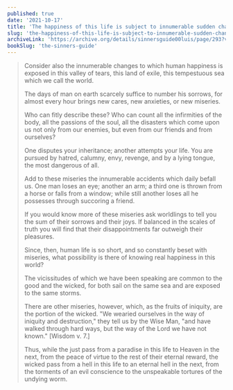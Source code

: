 ```yaml
---
published: true
date: '2021-10-17'
title: 'The happiness of this life is subject to innumerable sudden changes'
slug: 'the-happiness-of-this-life-is-subject-to-innumerable-sudden-changes'
archiveLink: 'https://archive.org/details/sinnersguide00luis/page/293?view=theater'
bookSlug: 'the-sinners-guide'
---
```


> Consider also the innumerable changes to which human happiness is exposed in this valley of tears, this land of exile, this tempestuous sea which we call the world.
>
> The days of man on earth scarcely suffice to number his sorrows, for almost every hour brings new cares, new anxieties, or new miseries.
>
> Who can fitly describe these? Who can count all the infirmities of the body, all the passions of the soul, all the disasters which come upon us not only from our enemies, but even from our friends and from ourselves?
>
> One disputes your inheritance; another attempts your life. You are pursued by hatred, calumny, envy, revenge, and by a lying tongue, the most dangerous of all.
>
> Add to these miseries the innumerable accidents which daily befall us. One man loses an eye; another an arm; a third one is thrown from a horse or falls from a window; while still another loses all he possesses through succoring a friend.
>
> If you would know more of these miseries ask worldlings to tell you the sum of their sorrows and their joys. If balanced in the scales of truth you will find that their disappointments far outweigh their pleasures.
>
> Since, then, human life is so short, and so constantly beset with miseries, what possibility is there of knowing real happiness in this world?
>
> The vicissitudes of which we have been speaking are common to the good and the wicked, for both sail on the same sea and are exposed to the same storms.
>
> There are other miseries, however, which, as the fruits of iniquity, are the portion of the wicked. "We wearied ourselves in the way of iniquity and destruction," they tell us by the Wise Man, "and have walked through hard ways, but the way of the Lord we have not known." [Wisdom v. 7.]
>
> Thus, while the just pass from a paradise in this life to Heaven in the next, from the peace of virtue to the rest of their eternal reward, the wicked pass from a hell in this life to an eternal hell in the next, from the torments of an evil conscience to the unspeakable tortures of the undying worm.